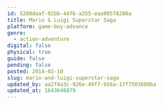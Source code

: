 ```yaml
---
id: 5260daaf-92bb-44f6-a355-eaa985f8288a
title: Mario & Luigi Superstar Saga
platform: game-boy-advance
genre:
  - action-adventure
digital: false
physical: true
guide: false
pending: false
posted: 2014-02-10
slug: mario-and-luigi-superstar-saga
updated_by: aa2f4a3c-926e-49f7-b56a-17f7503608ba
updated_at: 1643646879
---
```

